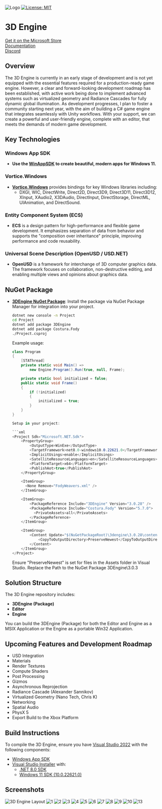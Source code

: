 ![Logo](https://raw.githubusercontent.com/CanTalat-Yakan/3DEngine/master/3DEngine_Logo_BG.png)
[![License: MIT](https://img.shields.io/badge/License-MIT-green.svg)](https://github.com/CanTalat-Yakan/3DEngine/blob/master/LICENSE) 

# 3D Engine

[Get it on the Microsoft Store](https://www.microsoft.com/store/apps/9NFSX6JPV0PS)  
[Documentation](https://engine3d.gitbook.io/wiki/)  
[Discord](https://discord.gg/c3UtTVNbRb)

## Overview

The 3D Engine is currently in an early stage of development and is not yet equipped with the essential features required for a production-ready game engine. 
However, a clear and forward-looking development roadmap has been established, with active work being done to implement advanced systems such as virtualized geometry and Radiance Cascades for fully dynamic global illumination.
As development progresses, I plan to foster a community starting next year, with the aim of building a C# game engine that integrates seamlessly with Unity workflows. 
With your support, we can create a powerful and user-friendly engine, complete with an editor, that meets the demands of modern game development.

## Key Technologies

### Windows App SDK

- **Use the [WinAppSDK](https://github.com/microsoft/WindowsAppSDK) to create beautiful, modern apps for Windows 11.**
### Vortice.Windows

- **[Vortice.Windows](https://github.com/amerkoleci/Vortice.Windows)** provides bindings for key Windows libraries including:
  - DXGI, WIC, DirectWrite, Direct2D, Direct3D9, Direct3D11, Direct3D12, XInput, XAudio2, X3DAudio, DirectInput, DirectStorage, DirectML, UIAnimation, and DirectSound.
  
### Entity Component System (ECS)

- **ECS** is a design pattern for high-performance and flexible game development. It emphasizes separation of data from behavior and supports the "composition over inheritance" principle, improving performance and code reusability.

### Universal Scene Description (OpenUSD / USD.NET)

- **OpenUSD** is a framework for interchange of 3D computer graphics data. The framework focuses on collaboration, non-destructive editing, and enabling multiple views and opinions about graphics data.

## NuGet Package

- **[3DEngine NuGet Package](https://www.nuget.org/packages/3DEngine/)**: Install the package via NuGet Package Manager for integration into your project.

  ```bash
  dotnet new console -n Project
  cd Project
  dotnet add package 3DEngine
  dotnet add package Costura.Fody
  ./Project.csproj
  ```

  Example usage:

  ```csharp
  class Program
  {
      [STAThread]
      private static void Main() =>
          new Engine.Program().Run(true, null, Frame);
  
      private static bool initialized = false;
      public static void Frame()
      {
          if (!initialized)
          {
              initialized = true;
          }
      }
  }

  Setup in your project:

  ```xml
  <Project Sdk="Microsoft.NET.Sdk">
      <PropertyGroup>
          <OutputType>WinExe</OutputType>
          <TargetFramework>net8.0-windows10.0.22621.0</TargetFramework>
          <ImplicitUsings>enable</ImplicitUsings>
          <SatelliteResourceLanguages>en</SatelliteResourceLanguages>
          <PlatformTarget>x64</PlatformTarget>
          <PublishAot>true</PublishAot>
      </PropertyGroup>

      <ItemGroup>
        <None Remove="FodyWeavers.xml" />
      </ItemGroup>

      <ItemGroup>
          <PackageReference Include="3DEngine" Version="3.0.28" />
          <PackageReference Include="Costura.Fody" Version="5.7.0">
            <PrivateAssets>all</PrivateAssets>
          </PackageReference>
      </ItemGroup>

      <ItemGroup>
          <Content Update="$(NuGetPackageRoot)\3dengine\3.0.28\contentFiles\any\net8.0-windows10.0.22621\Assets\Resources\**\*">
              <CopyToOutputDirectory>PreserveNewest</CopyToOutputDirectory>
          </Content>
      </ItemGroup>
  </Project>
  ```

  Ensure "PreserveNewest" is set for files in the Assets folder in Visual Studio. Replace the Path to the NuGet Package 3DEngine\3.0.3

## Solution Structure

The 3D Engine repository includes:
- **3DEngine (Package)**
- **Editor**
- **Engine**

You can build the 3DEngine (Package) for both the Editor and Engine as a MSIX Application or the Engine as a portable Win32 Application.

## Upcoming Features and Development Roadmap

- USD Integration
- Materials
- Render Textures
- Compute Shaders
- Post Processing
- Gizmos
- Asynchronous Reprojection
- Radiance Cascade (Alexander Sannikov)
- Virtualized Geometry (Nano Tech, Chris K)
- Networking
- Spatial Audio
- PhysX 5
- Export Build to the Xbox Platform

## Build Instructions

To compile the 3D Engine, ensure you have [Visual Studio 2022](https://visualstudio.microsoft.com/vs) with the following components:

- [Windows App SDK](https://learn.microsoft.com/en-us/windows/apps/windows-app-sdk/downloads)
- [Visual Studio Installer](https://visualstudio.microsoft.com/vs) with:
  - [.NET 8.0 SDK](https://dotnet.microsoft.com/en-us/download/dotnet/8.0)
  - [Windows 11 SDK (10.0.22621.0)](https://developer.microsoft.com/en-us/windows/downloads/windows-sdk)

## Screenshots

![3D Engine Layout](https://raw.githubusercontent.com/CanTalat-Yakan/3DEngine/master/Screenshots/Layout.png)
![1](https://raw.githubusercontent.com/CanTalat-Yakan/3DEngine/master/Screenshots/Screenshot_1.png)
![2](https://raw.githubusercontent.com/CanTalat-Yakan/3DEngine/master/Screenshots/Screenshot_2.png)
![3](https://raw.githubusercontent.com/CanTalat-Yakan/3DEngine/master/Screenshots/Screenshot_3.png)
![4](https://raw.githubusercontent.com/CanTalat-Yakan/3DEngine/master/Screenshots/Screenshot_4.png)
![5](https://raw.githubusercontent.com/CanTalat-Yakan/3DEngine/master/Screenshots/Screenshot_5.png)
![6](https://raw.githubusercontent.com/CanTalat-Yakan/3DEngine/master/Screenshots/Screenshot_6.png)
![7](https://raw.githubusercontent.com/CanTalat-Yakan/3DEngine/master/Screenshots/Screenshot_7.png)
![8](https://raw.githubusercontent.com/CanTalat-Yakan/3DEngine/master/Screenshots/Screenshot_8.png)
![9](https://raw.githubusercontent.com/CanTalat-Yakan/3DEngine/master/Screenshots/Screenshot_9.png)
![10](https://raw.githubusercontent.com/CanTalat-Yakan/3DEngine/master/Screenshots/Screenshot_10.png)
![13](https://raw.githubusercontent.com/CanTalat-Yakan/3DEngine/master/Screenshots/Screenshot_Folder.png)
